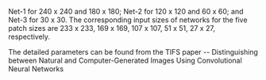 Net-1 for 240 x 240 and 180 x 180; Net-2 for 120 x 120 and 60 x 60; and Net-3 for 30 x 30. 
The corresponding input sizes of networks for the five patch sizes are 233 x 233, 169 x 169, 107 x 107, 51 x 51, 27 x 27, respectively.

The detailed parameters can be found from the TIFS paper -- Distinguishing between Natural and Computer-Generated Images Using Convolutional Neural Networks
